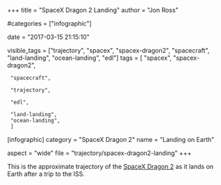 +++
title = "SpaceX Dragon 2 Landing"
author = "Jon Ross"

#categories = ["infographic"]

date = "2017-03-15 21:15:10"

visible_tags = ["trajectory", "spacex", "spacex-dragon2", "spacecraft", "land-landing", "ocean-landing", "edl"]
tags = [
     "spacex",
     "spacex-dragon2",
     
     "spacecraft",
     
     "trajectory",
     
     "edl",
     
     "land-landing",
     "ocean-landing",
     ]

[infographic]
category = "SpaceX Dragon 2"
name = "Landing on Earth"

aspect = "wide"
file = "trajectory/spacex-dragon2-landing"
+++

This is the approximate trajectory of the
[SpaceX Dragon 2](/tags/spacex-dragon2) as it lands on Earth after a
trip to the ISS.

<!--more-->

